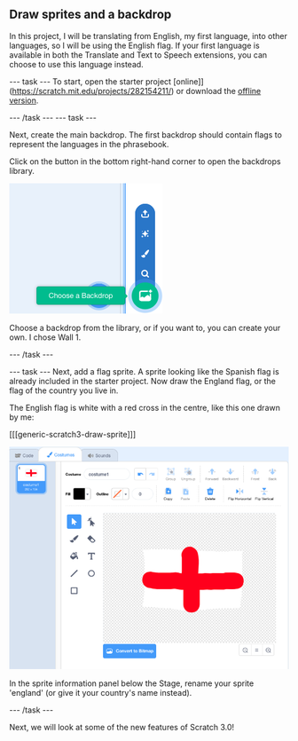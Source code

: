 ## Draw sprites and a backdrop

In this project, I will be translating from English, my first language, into other languages, so I will be using the English flag. If your first language is available in both the Translate and Text to Speech extensions, you can choose to use this language instead.

--- task ---
To start, open the starter project [online]](https://scratch.mit.edu/projects/282154211/) or download the [offline version](resources/PhrasebookStarter.sb3).

--- /task ---
--- task ---

Next, create the main backdrop. The first backdrop should contain flags to represent the languages in the phrasebook.

Click on the button in the bottom right-hand corner to open the backdrops library.

![Scratch 3.0 choose a backdrop button](images/backdropButton.png)

Choose a backdrop from the library, or if you want to, you can create your own. I chose Wall 1.

--- /task ---

--- task ---
Next, add a flag sprite. A sprite looking like the Spanish flag is already included in the starter project. Now draw the England flag, or the flag of the country you live in.

The English flag is white with a red cross in the centre, like this one drawn by me:

[[[generic-scratch3-draw-sprite]]]

![Scratch 3.0 canvas](images/EnglandDrawing.png)

In the sprite information panel below the Stage, rename your sprite 'england' (or give it your country's name instead).

--- /task ---

Next, we will look at some of the new features of Scratch 3.0!
